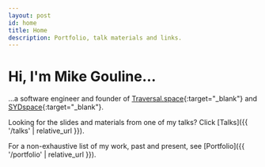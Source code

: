 ```yaml
---
layout: post
id: home
title: Home
description: Portfolio, talk materials and links.
---
```


# Hi, I'm Mike Gouline...

...a software engineer and founder of [Traversal.space](https://traversal.space/){:target="_blank"} and [SYDspace](https://sydspace.org/){:target="_blank"}.

Looking for the slides and materials from one of my talks? Click [Talks]({{ '/talks' | relative_url }}).

For a non-exhaustive list of my work, past and present, see [Portfolio]({{ '/portfolio' | relative_url }}).